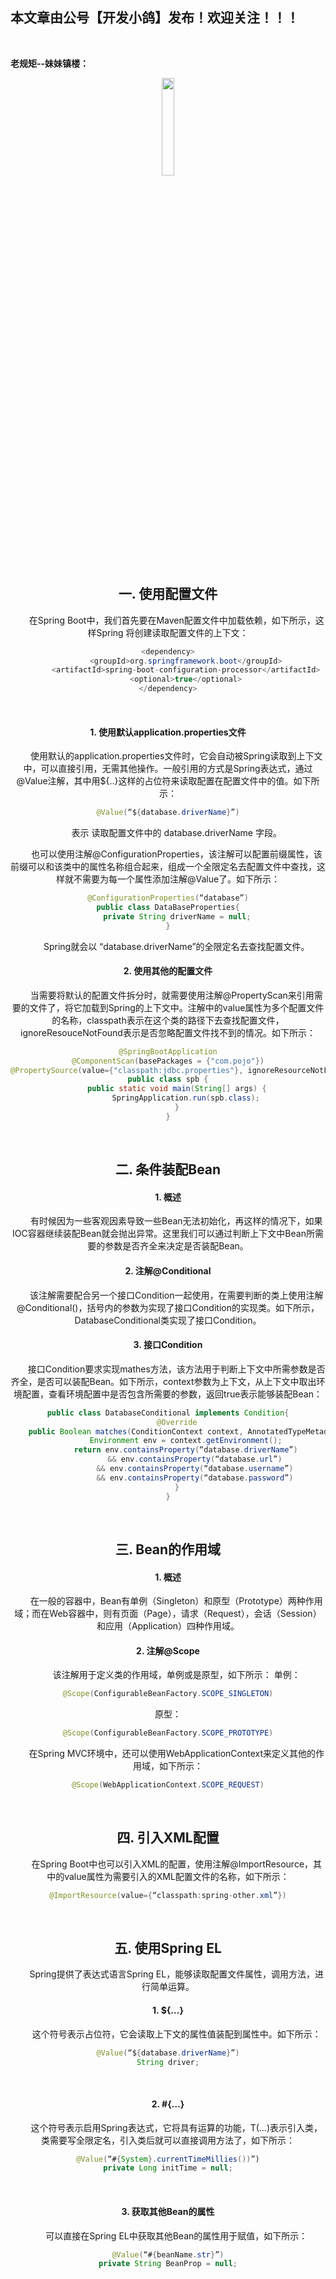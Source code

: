 ﻿## 本文章由公号【开发小鸽】发布！欢迎关注！！！
<br>

**老规矩--妹妹镇楼：**
<center>
<img src="https://img-blog.csdnimg.cn/20200721223424816.JPG"   width="20%">

## 一. 	使用配置文件
&nbsp;  &nbsp;  &nbsp;  &nbsp;在Spring Boot中，我们首先要在Maven配置文件中加载依赖，如下所示，这样Spring 将创建读取配置文件的上下文：

```java
<dependency>
		<groupId>org.springframework.boot</groupId>
		<artifactId>spring-boot-configuration-processor</artifactId>
		<optional>true</optional>
</dependency>
```
<br>



#### 1.	使用默认application.properties文件
&nbsp;  &nbsp;  &nbsp;  &nbsp;使用默认的application.properties文件时，它会自动被Spring读取到上下文中，可以直接引用，无需其他操作。一般引用的方式是Spring表达式，通过@Value注解，其中用${..}这样的占位符来读取配置在配置文件中的值。如下所示：

```java
@Value(“${database.driverName}”)
```

&nbsp;  &nbsp;  &nbsp;  &nbsp;表示 读取配置文件中的 database.driverName 字段。

&nbsp;  &nbsp;  &nbsp;  &nbsp;也可以使用注解@ConfigurationProperties，该注解可以配置前缀属性，该前缀可以和该类中的属性名称组合起来，组成一个全限定名去配置文件中查找，这样就不需要为每一个属性添加注解@Value了。如下所示：

```java
@ConfigurationProperties(“database”)
public class DataBaseProperties{
	private String driverName = null;
}
```

&nbsp;  &nbsp;  &nbsp;  &nbsp;Spring就会以 “database.driverName”的全限定名去查找配置文件。
<br>



#### 2.	使用其他的配置文件
&nbsp;  &nbsp;  &nbsp;  &nbsp;当需要将默认的配置文件拆分时，就需要使用注解@PropertyScan来引用需要的文件了，将它加载到Spring的上下文中。注解中的value属性为多个配置文件的名称，classpath表示在这个类的路径下去查找配置文件， ignoreResouceNotFound表示是否忽略配置文件找不到的情况。如下所示：

```java
@SpringBootApplication
@ComponentScan(basePackages = {"com.pojo"})
@PropertySource(value={"classpath:jdbc.properties"}, ignoreResourceNotFound = true)
public class spb {
    public static void main(String[] args) {
        SpringApplication.run(spb.class);
    }
}
```
<br>




## 二. 条件装配Bean
#### 1.	概述
&nbsp;  &nbsp;  &nbsp;  &nbsp;有时候因为一些客观因素导致一些Bean无法初始化，再这样的情况下，如果IOC容器继续装配Bean就会抛出异常。这里我们可以通过判断上下文中Bean所需要的参数是否齐全来决定是否装配Bean。
<br>



#### 2.	注解@Conditional
&nbsp;  &nbsp;  &nbsp;  &nbsp;该注解需要配合另一个接口Condition一起使用，在需要判断的类上使用注解@Conditional()，括号内的参数为实现了接口Condition的实现类。如下所示，DatabaseConditional类实现了接口Condition。
<br>



#### 3.	接口Condition
&nbsp;  &nbsp;  &nbsp;  &nbsp;接口Condition要求实现mathes方法，该方法用于判断上下文中所需参数是否齐全，是否可以装配Bean。如下所示，context参数为上下文，从上下文中取出环境配置，查看环境配置中是否包含所需要的参数，返回true表示能够装配Bean：

```java
public class DatabaseConditional implements Condition{
	@Override
	public Boolean matches(ConditionContext context, AnnotatedTypeMetadata metadata){
		Environment env = context.getEnvironment();
		return env.containsProperty(“database.driverName”)
			&& env.containsProperty(“database.url”)
			&& env.containsProperty(“database.username”)
			&& env.containsProperty(“database.password”)
	}
}
```
<br>



## 三. Bean的作用域
#### 1.	概述
&nbsp;  &nbsp;  &nbsp;  &nbsp;在一般的容器中，Bean有单例（Singleton）和原型（Prototype）两种作用域；而在Web容器中，则有页面（Page），请求（Request），会话（Session）和应用（Application）四种作用域。
<br>



#### 2.	注解@Scope
&nbsp;  &nbsp;  &nbsp;  &nbsp;该注解用于定义类的作用域，单例或是原型，如下所示：
单例：

```java
@Scope(ConfigurableBeanFactory.SCOPE_SINGLETON)
```

原型：

```java
@Scope(ConfigurableBeanFactory.SCOPE_PROTOTYPE)
```

&nbsp;  &nbsp;  &nbsp;  &nbsp;在Spring MVC环境中，还可以使用WebApplicationContext来定义其他的作用域，如下所示：

```java
@Scope(WebApplicationContext.SCOPE_REQUEST)
```
<br>



## 四. 引入XML配置
&nbsp;  &nbsp;  &nbsp;  &nbsp;在Spring Boot中也可以引入XML的配置，使用注解@ImportResource，其中的value属性为需要引入的XML配置文件的名称，如下所示：

```java
@ImportResource(value={“classpath:spring-other.xml”})
```

<br>


## 五. 使用Spring EL
&nbsp;  &nbsp;  &nbsp;  &nbsp;Spring提供了表达式语言Spring EL，能够读取配置文件属性，调用方法，进行简单运算。

#### 1.	${…}
&nbsp;  &nbsp;  &nbsp;  &nbsp;这个符号表示占位符，它会读取上下文的属性值装配到属性中。如下所示：

```java
@Value(“${database.driverName}”)
String driver;
```
<br>



#### 2.	#{…}
&nbsp;  &nbsp;  &nbsp;  &nbsp;这个符号表示启用Spring表达式，它将具有运算的功能，T(…)表示引入类，类需要写全限定名，引入类后就可以直接调用方法了，如下所示：

```java
@Value(“#{System}.currentTimeMillies())”)
private Long initTime = null;
```
<br>



#### 3.	获取其他Bean的属性
&nbsp;  &nbsp;  &nbsp;  &nbsp;可以直接在Spring EL中获取其他Bean的属性用于赋值，如下所示：

```java
@Value(“#{beanName.str}”)
private String BeanProp = null;
```






